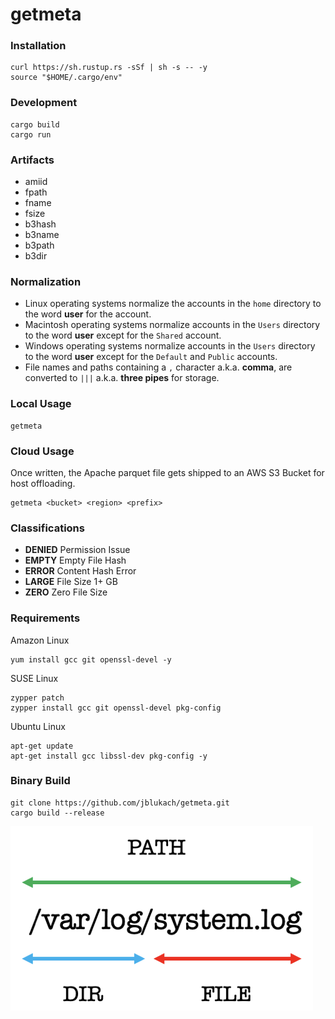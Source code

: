 # getmeta

### Installation

```
curl https://sh.rustup.rs -sSf | sh -s -- -y
source "$HOME/.cargo/env"
```

### Development

```
cargo build
cargo run
```

### Artifacts

- amiid
- fpath
- fname
- fsize
- b3hash
- b3name
- b3path
- b3dir

### Normalization

- Linux operating systems normalize the accounts in the ```home``` directory to the word **user** for the account.
- Macintosh operating systems normalize accounts in the ```Users``` directory to the word **user** except for the ```Shared``` account.
- Windows operating systems normalize accounts in the ```Users``` directory to the word **user** except for the ```Default``` and ```Public``` accounts.
- File names and paths containing a ```,``` character a.k.a. **comma**, are converted to ```|||``` a.k.a. **three pipes** for storage.

### Local Usage

```
getmeta
```

### Cloud Usage

Once written, the Apache parquet file gets shipped to an AWS S3 Bucket for host offloading.

```
getmeta <bucket> <region> <prefix>
```

### Classifications

- **DENIED** Permission Issue
- **EMPTY** Empty File Hash
- **ERROR** Content Hash Error
- **LARGE** File Size 1+ GB
- **ZERO** Zero File Size

### Requirements

Amazon Linux

```
yum install gcc git openssl-devel -y
```

SUSE Linux

```
zypper patch
zypper install gcc git openssl-devel pkg-config
```

Ubuntu Linux

```
apt-get update
apt-get install gcc libssl-dev pkg-config -y
```

### Binary Build

```
git clone https://github.com/jblukach/getmeta.git
cargo build --release
```

![Meta Information](images/matchmeta.png)
